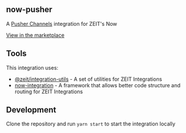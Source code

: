 ## now-pusher

A [Pusher Channels](https://pusher.com/channels) integration for ZEIT's Now

[View in the marketplace](https://zeit.co/integrations/pusher)

## Tools

This integration uses:
- [@zeit/integration-utils](https://github.com/zeit/integration-utils) - A set of utilities for ZEIT Integrations
- [now-integration](https://www.npmjs.com/package/now-integration) - A framework that allows better code structure and routing for ZEIT Integrations

## Development

Clone the repository and run `yarn start` to start the integration locally
